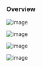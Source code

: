 ### Overview

![image](https://user-images.githubusercontent.com/68949544/230786603-9ecf3756-af29-4b97-870f-586d77e75f18.png)

![image](https://user-images.githubusercontent.com/68949544/230786558-ce703211-7477-4c52-a316-83e446839383.png)

![image](https://user-images.githubusercontent.com/68949544/230786636-c7bedf70-977e-4613-ad8f-24f6c415365b.png)

![image](https://user-images.githubusercontent.com/68949544/230786688-effb7044-c602-42d0-be02-36c31ebf1bb6.png)
